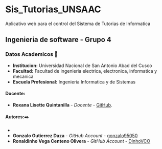 # Sis_Tutorias_UNSAAC
Aplicativo web para el control del Sistema de Tutorias de Informatica
## Ingenieria de software - Grupo 4
### Datos Academicos 📖

- **Institucion:** Universidad Nacional de San Antonio Abad del Cusco
- **Facultad:** Facultad de ingenieria electrica, electronica, informatica y mecanica
- **Escuela Profesional:** Ingenieria Informatica y de Sistemas

#### Docente:

- **Roxana Lisette Quintanilla** - _Docente_ - [GitHub](https://github.com/nitanilla).

#### Autores:✒️
- 
- **Gonzalo Gutierrez Daza** - _GitHub Account_ - [gonzalo95050](https://github.com/gonzalo95050)
- **Ronaldinho Vega Centeno Olivera** - _GitHub Account_ - [DinhoVCO](https://github.com/DinhoVCO)
